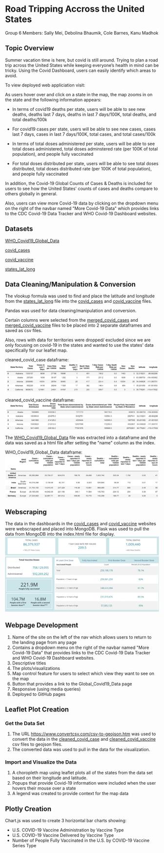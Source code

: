# Road Tripping Accross the United States

Group 6 Members: Sally Mei, Debolina Bhaumik, Cole Barnes, Kanu Madhok


## Topic Overview
Summer vacation time is here, but covid is still around. Trying to plan a road trip across the United States while keeping everyone’s health in 
mind can be tricky. Using the Covid Dashboard, users can easily identify which areas to avoid. 

To view deployed web appliciation visit:

As users hover over and click on a state in the map, the map zooms in on the state and the following information appears:  

- In terms of covid19 deaths per state, users will be able to see new deaths, deaths last 7 days, deaths in last 7 days/100K, total deaths, and total deaths/100k

- For covid19 cases per state, users will be able to see new cases, cases last 7 days, cases in last 7 days/100K, total cases, and total cases/100k

- In terms of total doses administered per state, users will be able to see total doses administered, total doses adminstered rate (per 100K of total population), and people fully vaccinated

- For total doses distributed per state, users will be able to see total doses distributed, total doses distributed rate (per 100K of total population), and people fully vaccinated

In addition, the Covid-19 Global Counts of Cases & Deaths is included for users to see how the United States' counts of cases and deaths compare to others globally in general.

Also, users can view more Covid-19 data by clicking on the dropdown menu on the right of the navbar named "More Covid-19 Data" which provides links to the CDC Covid-19 Data Tracker and WHO Covid-19 Dashboard websites.

## Datasets
[WHO_Covid19_Global_Data](https://covid19.who.int/data)

[covid_cases](https://covid.cdc.gov/covid-data-tracker/#cases_casesper100klast7days)

[covid_vaccine](https://covid.cdc.gov/covid-data-tracker/#vaccinations_vacc-total-admin-rate-total)

[states_lat_long](https://developers.google.com/public-data/docs/canonical/states_csv)

## Data Cleaning/Manipulation & Conversion
The vlookup formula was used to find and place the latitude and longitude from the [states_lat_long](Resources/states_lat_long.csv) file into the [covid_cases](Resources/covid_cases.csv) and [covid_vaccine](Resources/covid_vaccine.csv) files.


Pandas was used for data cleaning/manipulation and conversion. 

Certain columns were selected from the [merged_covid_cases](Resources/merged_covid_cases.csv) and [merged_covid_vaccine](Resources/merged_covid_vaccine.csv) files to be placed into 2 separate dataframes and saved as csv files.

Also, rows with data for territories were dropped/ excluded since we are only focusing on covid-19 in the states and wanted to use the states' data specifically for our leaflet map.

cleaned_covid_case dataframe:
![covid_case](Images/covid_case.PNG)

cleaned_covid_vaccine dataframe:
![covid_vaccine](Images/covid_vaccine.PNG)

The [WHO_Covid19_Global_Data](Resources/WHO_COVID19_Global_Data.csv) file was extracted into a dataframe and the data was saved as a html file after setting the "name" column as the index.

WHO_Covid19_Global_Data dataframe:
![global_data](Images/global_data.PNG)


## Webscraping
The data in the dashboards in the [covid_cases](https://covid.cdc.gov/covid-data-tracker/#cases_casesper100klast7days) and [covid_vaccine](https://covid.cdc.gov/covid-data-tracker/#vaccinations_vacc-total-admin-rate-total) websites were webscraped and placed into MongoDB. Flask was used to pull the data from MongoDB into the index.html file for display. 
![dashboard1_data](Images/dashboard1.PNG)
![dashboard_data](Images/dashboard.PNG)


## Webpage Development
1. Name of the site on the left of the nav which allows users to return to the landing page from any page
2. Contains a dropdown menu on the right of the navbar named "More Covid-19 Data" that provides links to the CDC Covid-19 Data Tracker and WHO Covid-19 Dashboard websites.
3. Descriptive titles
4. The plots/visualizations
5. Map control feature for users to select which view they want to see on the map  
6. Button that provides a link to the Global_Covid19_Data page
7. Responsive (using media queries)
8. Deployed to GitHub pages



## Leaflet Plot Creation
### Get the Data Set
1. The URL https://www.convertcsv.com/csv-to-geojson.htm  was used to convert the data in the [cleaned_covid_case](Resources/Cleaned_Files/cleaned_covid_case.csv) and [cleaned_covid_vaccine](Resources/Cleaned_Files/cleaned_covid_vaccine.csv) csv files to geojson files. 
2. The converted data was used to pull in the data for the visualization.

### Import and Visualize the Data
1. A choropleth map using leaflet plots all of the states from the data set based on their longitude and latitude.
2. Popups that provide Covid-19 information were included when the user hovers their mouse over a state
3. A legend was created to provide context for the map data

## Plotly Creation
Chart.js was used to create 3 horizontal bar charts showing:
- U.S. COVID-19 Vaccine Administration by Vaccine Type
- U.S. COVID-19 Vaccine Delivered by Vaccine Type
- Number of People Fully Vaccinated in the U.S. by COVID-19 Vaccine Series Type

